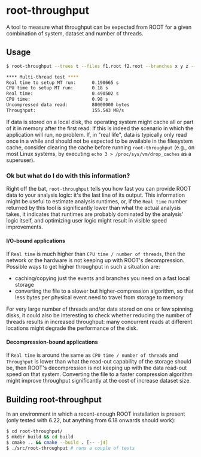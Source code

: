 # root-throughput

A tool to measure what throughput can be expected from ROOT for a given combination of system, dataset and number of threads.

## Usage

```bash
$ root-throughput --trees t --files f1.root f2.root --branches x y z --threads 4

**** Multi-thread test ****
Real time to setup MT run:      0.190665 s
CPU time to setup MT run:       0.18 s
Real time:                      0.490502 s
CPU time:                       0.98 s
Uncompressed data read:         80000000 bytes
Throughput:                     155.543 MB/s
```

If data is stored on a local disk, the operating system might cache all or part of it in memory after the first read. If this is indeed the scenario in which the application will run, no problem. If, in "real life", data is typically only read once in a while and should not be expected to be available in the filesystem cache, consider clearing the cache before running `root-throughput` (e.g., on most Linux systems, by executing `echo 3 > /proc/sys/vm/drop_caches` as a superuser).

### Ok but what do I do with this information?

Right off the bat, `root-throughput` tells you how fast you can provide ROOT data to your analysis logic: it's the last line of its output.
This information might be useful to estimate analysis runtimes, or, if the `Real time` number returned by this tool is significantly lower than what the actual analysis takes, it indicates that runtimes are probably dominated by the analysis' logic itself, and optimizing user logic might result in visible speed improvements.

#### I/O-bound applications

If `Real time` is much higher than `CPU time / number of threads`, then the network or the hardware is not keeping up with ROOT's decompression.
Possible ways to get higher throughput in such a situation are:
- caching/copying just the events and branches you need on a fast local storage
- converting the file to a slower but higher-compression algorithm, so that less bytes per physical event need to travel from storage to memory

For very large number of threads and/or data stored on one or few spinning disks, it could also be interesting to check whether reducing the number of threads results in increased throughput: many concurrent reads at different locations might degrade the performance of the disk.  

#### Decompression-bound applications

If `Real time` is around the same as `CPU time / number of threads` and `Throughput` is lower than what the read-out capability of the storage should be, then ROOT's decompression is not keeping up with the data read-out speed on that system. Converting the file to a faster compression algorithm might improve throughput significantly at the cost of increase dataset size.  

## Building root-throughput

In an environment in which a recent-enough ROOT installation is present (only tested with 6.22, but anything from 6.18 onwards should work):

```bash
$ cd root-throughput/
$ mkdir build && cd build
$ cmake .. && cmake --build . [-- -j4]
$ ./src/root-throughput # runs a couple of tests
```
